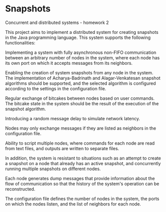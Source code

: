 # Snapshots

Concurrent and distributed systems - homework 2

This project aims to implement a distributed system for creating snapshots in the Java programming language. This system supports the following functionalities:

Implementing a system with fully asynchronous non-FIFO communication between an arbitrary number of nodes in the system, where each node has its own port on which it accepts messages from its neighbors.

Enabling the creation of system snapshots from any node in the system. The implementation of Acharya-Badrinath and Alagar-Venkatesan snapshot algorithms should be supported, and the selected algorithm is configured according to the settings in the configuration file.

Regular exchange of bitcakes between nodes based on user commands. The bitcake state in the system should be the result of the execution of the snapshot algorithm.

Introducing a random message delay to simulate network latency.

Nodes may only exchange messages if they are listed as neighbors in the configuration file.

Ability to script multiple nodes, where commands for each node are read from text files, and outputs are written to separate files.

In addition, the system is resistant to situations such as an attempt to create a snapshot on a node that already has an active snapshot, and concurrently running multiple snapshots on different nodes.

Each node generates dump messages that provide information about the flow of communication so that the history of the system's operation can be reconstructed.

The configuration file defines the number of nodes in the system, the ports on which the nodes listen, and the list of neighbors for each node.
